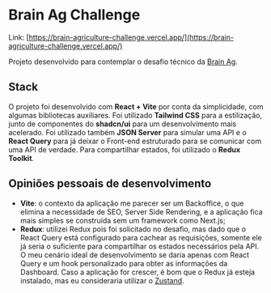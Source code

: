# Brain Ag Challenge
Link: [https://brain-agriculture-challenge.vercel.app/](https://brain-agriculture-challenge.vercel.app/)

Projeto desenvolvido para contemplar o desafio técnico da [Brain Ag](https://www.brain.agr.br/).

## Stack
O projeto foi desenvolvido com **React + Vite** por conta da simplicidade, com algumas bibliotecas auxiliares. Foi utilizado **Tailwind CSS** para a estilização, junto de componentes do **shadcn/ui** para um desenvolvimento mais acelerado. Foi utilizado também **JSON Server** para simular uma API e o **React Query** para já deixar o Front-end estruturado para se comunicar com uma API de verdade. Para compartilhar estados, foi utilizado o **Redux Toolkit**.

## Opiniões pessoais de desenvolvimento
- **Vite**: o contexto da aplicação me parecer ser um Backoffice, o que elimina a necessidade de SEO, Server Side Rendering, e a aplicação fica mais simples se construída sem um framework como Next.js;
- **Redux**: utilizei Redux pois foi solicitado no desafio, mas dado que o React Query está configurado para cachear as requisições, somente ele já seria o suficiente para compartilhar os estados necessários pela API. O meu cenário ideal de desenvolvimento se daria apenas com React Query e um hook personalizado para obter as informações da Dashboard. Caso a aplicação for crescer, é bom que o Redux já esteja instalado, mas eu consideraria utilizar o [Zustand](https://zustand.docs.pmnd.rs/getting-started/introduction).
